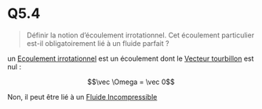 # Q5.4

> Définir la notion d’écoulement irrotationnel. Cet écoulement particulier est-il obligatoirement lié à un fluide parfait ?

un [Ecoulement irrotationnel](../Notion/Ecoulement%20irrotationnel.md) est un écoulement dont le [Vecteur tourbillon](../Notion/Vecteur%20tourbillon.md) est nul :

$$\vec \Omega = \vec 0$$

Non, il peut être lié à un [Fluide Incompressible](../Notion/Fluide%20Incompressible.md)

